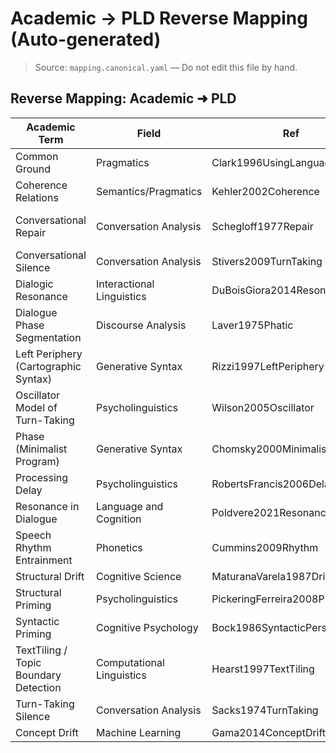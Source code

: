 # Academic → PLD Reverse Mapping (Auto-generated)
> Source: `mapping.canonical.yaml` — Do not edit this file by hand.

## Reverse Mapping: Academic ➜ PLD

| Academic Term | Field | Ref | PLD Term | Tier | ID |
|---|---|---|---|---|---|
| Common Ground | Pragmatics | Clark1996UsingLanguage | Alignment | `derived` | `plm.alignment` |
| Coherence Relations | Semantics/Pragmatics | Kehler2002Coherence | Coherence | `derived` | `plm.coherence` |
| Conversational Repair | Conversation Analysis | Schegloff1977Repair | Cue-Driven Repair | `core` | `plm.repair` |
| Conversational Silence | Conversation Analysis | Stivers2009TurnTaking | Latent Phase | `derived` | `plm.latent_phase` |
| Dialogic Resonance | Interactional Linguistics | DuBoisGiora2014ResonanceIntro | Resonance | `derived` | `plm.resonance` |
| Dialogue Phase Segmentation | Discourse Analysis | Laver1975Phatic | Phase Boundary | `derived` | `plm.phase_boundary` |
| Left Periphery (Cartographic Syntax) | Generative Syntax | Rizzi1997LeftPeriphery | Structural Phase | `core` | `plm.structural_phase` |
| Oscillator Model of Turn-Taking | Psycholinguistics | Wilson2005Oscillator | Rhythm | `support` | `plm.rhythm` |
| Phase (Minimalist Program) | Generative Syntax | Chomsky2000Minimalist | Structural Phase | `core` | `plm.structural_phase` |
| Processing Delay | Psycholinguistics | RobertsFrancis2006Delay | Latent Phase | `derived` | `plm.latent_phase` |
| Resonance in Dialogue | Language and Cognition | Poldvere2021Resonance | Resonance | `derived` | `plm.resonance` |
| Speech Rhythm Entrainment | Phonetics | Cummins2009Rhythm | Rhythm | `support` | `plm.rhythm` |
| Structural Drift | Cognitive Science | MaturanaVarela1987Drift | Drift | `core` | `plm.structural_drift` |
| Structural Priming | Psycholinguistics | PickeringFerreira2008Priming | Syntax Infection | `derived` | `plm.syntax_infection` |
| Syntactic Priming | Cognitive Psychology | Bock1986SyntacticPersistence | Syntax Infection | `derived` | `plm.syntax_infection` |
| TextTiling / Topic Boundary Detection | Computational Linguistics | Hearst1997TextTiling | Phase Boundary | `derived` | `plm.phase_boundary` |
| Turn-Taking Silence | Conversation Analysis | Sacks1974TurnTaking | Silence | `support` | `plm.silence` |
| Concept Drift | Machine Learning | Gama2014ConceptDrift | Drift | `core` | `plm.structural_drift` |
